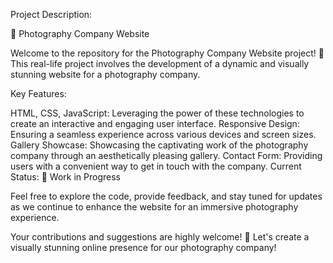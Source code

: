 Project Description:

📸 Photography Company Website

Welcome to the repository for the Photography Company Website project! 🌟 This real-life project involves the development of a dynamic and visually stunning website for a photography company.

Key Features:

HTML, CSS, JavaScript: Leveraging the power of these technologies to create an interactive and engaging user interface.
Responsive Design: Ensuring a seamless experience across various devices and screen sizes.
Gallery Showcase: Showcasing the captivating work of the photography company through an aesthetically pleasing gallery.
Contact Form: Providing users with a convenient way to get in touch with the company.
Current Status:
🚧 Work in Progress

Feel free to explore the code, provide feedback, and stay tuned for updates as we continue to enhance the website for an immersive photography experience.

Your contributions and suggestions are highly welcome! 🌈 Let's create a visually stunning online presence for our photography company!

